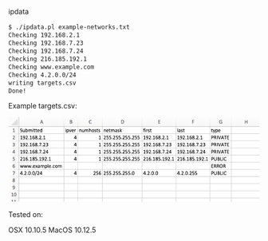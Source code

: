 ipdata

```
$ ./ipdata.pl example-networks.txt 
Checking 192.168.2.1
Checking 192.168.7.23
Checking 192.168.7.24
Checking 216.185.192.1
Checking www.example.com
Checking 4.2.0.0/24
writing targets.csv
Done!
```

Example targets.csv:

![Alt text](/images/target-output.png?raw=true "Example output")

Tested on:

OSX 10.10.5
MacOS 10.12.5
